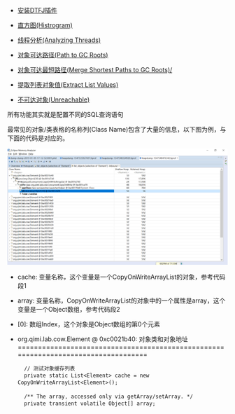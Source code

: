 
* [安装DTFJ插件](./Installing%20IBM%20DTFJ%20feature/README.md)

* [直方图(Histrogram)](./Histrogram/README.md)

* [线程分析(Analyzing Threads)](./Analyzing%20Threads/README.md)

* [对象可达路径(Path to GC Roots)](./Path%20to%20GC%20Roots/README.md)

* [对象可达最短路径(Merge Shortest Paths to GC Roots)/](./Merge%20Shortest%20Paths%20to%20GC%20Roots/README.md)

* [提取列表对象值(Extract List Values)](./Extract%20List%20Values/README.md)

* [不可达对象(Unreachable)](./Unreachable/README.md)


所有功能其实就是配置不同的SQL查询语句

最常见的对象/类表格的名称列(Class Name)包含了大量的信息，以下图为例，与下面的代码是对应的。

![Class Name](./1.png)

* cache: 变量名称，这个变量是一个CopyOnWriteArrayList的对象，参考代码段1
* array: 变量名称，CopyOnWriteArrayList的对象中的一个属性是array，这个变量是一个Object数组，参考代码段2
* \[0\]: 数组Index，这个对象是Object数组的第0个元素
* org.qimi.lab.cow.Element @ 0xc0021b40: 对象类和对象地址
===================================================================================


        // 测试对象缓存列表
        private static List<Element> cache = new CopyOnWriteArrayList<Element>();
        
        /** The array, accessed only via getArray/setArray. */
        private transient volatile Object[] array;



